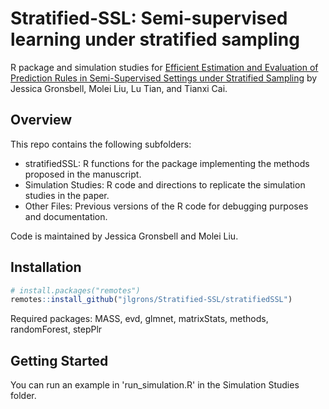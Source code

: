 # Stratified-SSL: Semi-supervised learning under stratified sampling

R package and simulation studies for [Efficient Estimation and Evaluation of Prediction Rules in Semi-Supervised Settings under Stratified Sampling](https://arxiv.org/abs/2010.09443) by Jessica Gronsbell, Molei Liu, Lu Tian, and Tianxi Cai.

## Overview 

This repo contains the following subfolders:

* stratifiedSSL: R functions for the package implementing the methods proposed in the manuscript.
* Simulation Studies: R code and directions to replicate the simulation studies in the paper. 
* Other Files: Previous versions of the R code for debugging purposes and documentation.

Code is maintained by Jessica Gronsbell and Molei Liu.

## Installation

```r
# install.packages("remotes")
remotes::install_github("jlgrons/Stratified-SSL/stratifiedSSL")
```
Required packages: MASS, evd, glmnet, matrixStats, methods, randomForest, stepPlr

## Getting Started

You can run an example in 'run_simulation.R' in the Simulation Studies folder.
